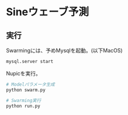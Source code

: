 # Sineウェーブ予測

## 実行

Swarmingには、予めMysqlを起動。(以下MacOS)
```sh
mysql.server start
```

Nupicを実行。
```sh
# Modelパラメータ生成
python swarm.py

# Swarming実行
python run.py
```
